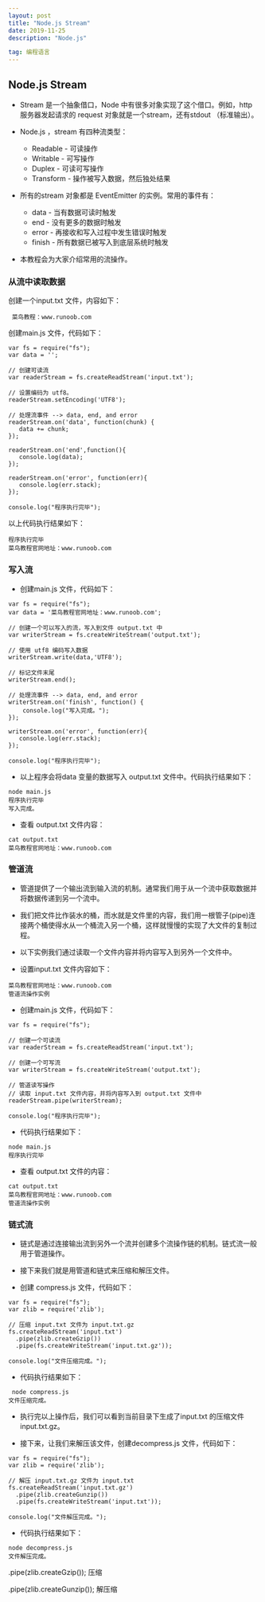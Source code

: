 ```yaml
---
layout: post
title: "Node.js Stream"
date: 2019-11-25 
description: "Node.js"

tag: 编程语言
---   
```



## Node.js Stream

- Stream 是一个抽象借口，Node 中有很多对象实现了这个借口。例如，http 服务器发起请求的 request 对象就是一个stream，还有stdout （标准输出）。
- Node.js ，stream 有四种流类型：
  - Readable - 可读操作
  - Writable - 可写操作
  - Duplex - 可读可写操作
  - Transform - 操作被写入数据，然后独处结果

- 所有的stream 对象都是 EventEmitter 的实例。常用的事件有：
  - data - 当有数据可读时触发
  - end - 没有更多的数据时触发
  - error - 再接收和写入过程中发生错误时触发
  - finish - 所有数据已被写入到底层系统时触发
- 本教程会为大家介绍常用的流操作。



### 从流中读取数据

创建一个input.txt 文件，内容如下：

`` 菜鸟教程：www.runoob.com``

创建main.js 文件，代码如下：

```
var fs = require("fs");
var data = '';

// 创建可读流
var readerStream = fs.createReadStream('input.txt');

// 设置编码为 utf8。
readerStream.setEncoding('UTF8');

// 处理流事件 --> data, end, and error
readerStream.on('data', function(chunk) {
   data += chunk;
});

readerStream.on('end',function(){
   console.log(data);
});

readerStream.on('error', function(err){
   console.log(err.stack);
});

console.log("程序执行完毕");
```

以上代码执行结果如下：

```
程序执行完毕
菜鸟教程官网地址：www.runoob.com
```



### 写入流

- 创建main.js 文件，代码如下：

```覆盖
var fs = require("fs");
var data = '菜鸟教程官网地址：www.runoob.com';

// 创建一个可以写入的流，写入到文件 output.txt 中
var writerStream = fs.createWriteStream('output.txt');

// 使用 utf8 编码写入数据
writerStream.write(data,'UTF8');

// 标记文件末尾
writerStream.end();

// 处理流事件 --> data, end, and error
writerStream.on('finish', function() {
    console.log("写入完成。");
});

writerStream.on('error', function(err){
   console.log(err.stack);
});

console.log("程序执行完毕");
```

- 以上程序会将data 变量的数据写入 output.txt 文件中。代码执行结果如下：

```、
node main.js
程序执行完毕
写入完成。
```

- 查看 output.txt 文件内容：

```
cat output.txt
菜鸟教程官网地址：www.runoob.com
```

### 管道流

- 管道提供了一个输出流到输入流的机制。通常我们用于从一个流中获取数据并将数据传递到另一个流中。

- 我们把文件比作装水的桶，而水就是文件里的内容，我们用一根管子(pipe)连接两个桶使得水从一个桶流入另一个桶，这样就慢慢的实现了大文件的复制过程。

- 以下实例我们通过读取一个文件内容并将内容写入到另外一个文件中。



- 设置input.txt 文件内容如下：

```
菜鸟教程官网地址：www.runoob.com
管道流操作实例
```

- 创建main.js 文件，代码如下：

```
var fs = require("fs");

// 创建一个可读流
var readerStream = fs.createReadStream('input.txt');

// 创建一个可写流
var writerStream = fs.createWriteStream('output.txt');

// 管道读写操作
// 读取 input.txt 文件内容，并将内容写入到 output.txt 文件中
readerStream.pipe(writerStream);

console.log("程序执行完毕");
```

- 代码执行结果如下：

```
node main.js 
程序执行完毕
```

- 查看 output.txt 文件的内容：

```
cat output.txt
菜鸟教程官网地址：www.runoob.com
管道流操作实例
```

### 链式流

- 链式是通过连接输出流到另外一个流并创建多个流操作链的机制。链式流一般用于管道操作。

- 接下来我们就是用管道和链式来压缩和解压文件。
- 创建 compress.js 文件，代码如下：

```
var fs = require("fs");
var zlib = require('zlib');

// 压缩 input.txt 文件为 input.txt.gz
fs.createReadStream('input.txt')
  .pipe(zlib.createGzip())
  .pipe(fs.createWriteStream('input.txt.gz'));
  
console.log("文件压缩完成。");
```

- 代码执行结果如下：

```
 node compress.js 
文件压缩完成。
```

- 执行完以上操作后，我们可以看到当前目录下生成了input.txt 的压缩文件 input.txt.gz。

- 接下来，让我们来解压该文件，创建decompress.js 文件，代码如下： 

```
var fs = require("fs");
var zlib = require('zlib');

// 解压 input.txt.gz 文件为 input.txt
fs.createReadStream('input.txt.gz')
  .pipe(zlib.createGunzip())
  .pipe(fs.createWriteStream('input.txt'));
  
console.log("文件解压完成。");
```

- 代码执行结果如下：

```
node decompress.js 
文件解压完成。
```



 .pipe(zlib.createGzip());   压缩

.pipe(zlib.createGunzip());  解压缩
